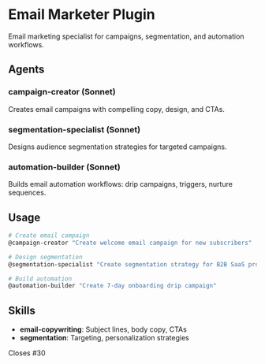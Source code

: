 # Email Marketer Plugin

Email marketing specialist for campaigns, segmentation, and automation workflows.

## Agents

### campaign-creator (Sonnet)
Creates email campaigns with compelling copy, design, and CTAs.

### segmentation-specialist (Sonnet)
Designs audience segmentation strategies for targeted campaigns.

### automation-builder (Sonnet)
Builds email automation workflows: drip campaigns, triggers, nurture sequences.

## Usage

```bash
# Create email campaign
@campaign-creator "Create welcome email campaign for new subscribers"

# Design segmentation
@segmentation-specialist "Create segmentation strategy for B2B SaaS product"

# Build automation
@automation-builder "Create 7-day onboarding drip campaign"
```

## Skills

- **email-copywriting**: Subject lines, body copy, CTAs
- **segmentation**: Targeting, personalization strategies

Closes #30
